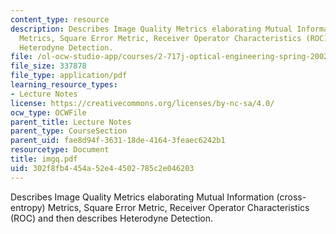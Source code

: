 ```yaml
---
content_type: resource
description: Describes Image Quality Metrics elaborating Mutual Information (cross-entropy)
  Metrics, Square Error Metric, Receiver Operator Characteristics (ROC) and then describes
  Heterodyne Detection.
file: /ol-ocw-studio-app/courses/2-717j-optical-engineering-spring-2002/302f8fb4454a52e44502785c2e046203_imgq.pdf
file_size: 337878
file_type: application/pdf
learning_resource_types:
- Lecture Notes
license: https://creativecommons.org/licenses/by-nc-sa/4.0/
ocw_type: OCWFile
parent_title: Lecture Notes
parent_type: CourseSection
parent_uid: fae8d94f-3631-18de-4164-3feaec6242b1
resourcetype: Document
title: imgq.pdf
uid: 302f8fb4-454a-52e4-4502-785c2e046203
---
```

Describes Image Quality Metrics elaborating Mutual Information (cross-entropy) Metrics, Square Error Metric, Receiver Operator Characteristics (ROC) and then describes Heterodyne Detection.